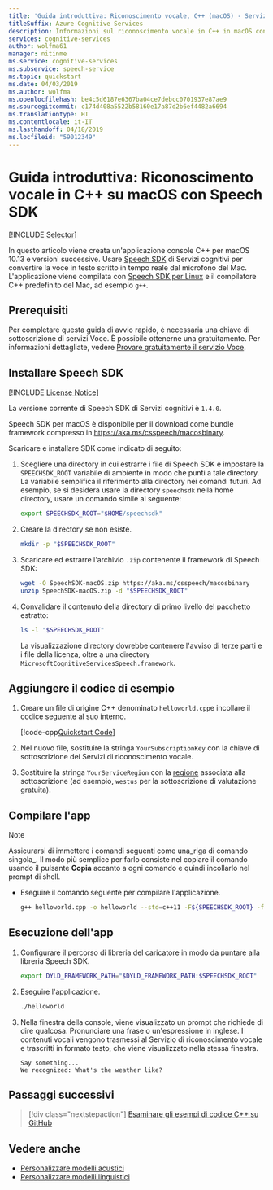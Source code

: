 ```yaml
---
title: 'Guida introduttiva: Riconoscimento vocale, C++ (macOS) - Servizi Voce'
titleSuffix: Azure Cognitive Services
description: Informazioni sul riconoscimento vocale in C++ in macOS con Speech SDK
services: cognitive-services
author: wolfma61
manager: nitinme
ms.service: cognitive-services
ms.subservice: speech-service
ms.topic: quickstart
ms.date: 04/03/2019
ms.author: wolfma
ms.openlocfilehash: be4c5d6187e6367ba04ce7debcc0701937e87ae9
ms.sourcegitcommit: c174d408a5522b58160e17a87d2b6ef4482a6694
ms.translationtype: HT
ms.contentlocale: it-IT
ms.lasthandoff: 04/18/2019
ms.locfileid: "59012349"
---
```

# <a name="quickstart-recognize-speech-in-c-on-macos-by-using-the-speech-sdk"></a>Guida introduttiva: Riconoscimento vocale in C++ su macOS con Speech SDK

[!INCLUDE [Selector](../../../includes/cognitive-services-speech-service-quickstart-selector.md)]

In questo articolo viene creata un'applicazione console C++ per macOS 10.13 e versioni successive. Usare [Speech SDK](speech-sdk.md) di Servizi cognitivi per convertire la voce in testo scritto in tempo reale dal microfono del Mac. L'applicazione viene compilata con [Speech SDK per Linux](https://aka.ms/csspeech/macosbinary) e il compilatore C++ predefinito del Mac, ad esempio `g++`.

## <a name="prerequisites"></a>Prerequisiti

Per completare questa guida di avvio rapido, è necessaria una chiave di sottoscrizione di servizi Voce. È possibile ottenerne una gratuitamente. Per informazioni dettagliate, vedere [Provare gratuitamente il servizio Voce](get-started.md).

## <a name="install-speech-sdk"></a>Installare Speech SDK

[!INCLUDE [License Notice](../../../includes/cognitive-services-speech-service-license-notice.md)]

La versione corrente di Speech SDK di Servizi cognitivi è `1.4.0`.

Speech SDK per macOS è disponibile per il download come bundle framework compresso in https://aka.ms/csspeech/macosbinary.

Scaricare e installare SDK come indicato di seguito:

1. Scegliere una directory in cui estrarre i file di Speech SDK e impostare la `SPEECHSDK_ROOT` variabile di ambiente in modo che punti a tale directory. La variabile semplifica il riferimento alla directory nei comandi futuri. Ad esempio, se si desidera usare la directory `speechsdk` nella home directory, usare un comando simile al seguente:

   ```sh
   export SPEECHSDK_ROOT="$HOME/speechsdk"
   ```

1. Creare la directory se non esiste.

   ```sh
   mkdir -p "$SPEECHSDK_ROOT"
   ```

1. Scaricare ed estrarre l'archivio `.zip` contenente il framework di Speech SDK:

   ```sh
   wget -O SpeechSDK-macOS.zip https://aka.ms/csspeech/macosbinary
   unzip SpeechSDK-macOS.zip -d "$SPEECHSDK_ROOT"
   ```

1. Convalidare il contenuto della directory di primo livello del pacchetto estratto:

   ```sh
   ls -l "$SPEECHSDK_ROOT"
   ```

   La visualizzazione directory dovrebbe contenere l'avviso di terze parti e i file della licenza, oltre a una directory `MicrosoftCognitiveServicesSpeech.framework`.

## <a name="add-sample-code"></a>Aggiungere il codice di esempio

1. Creare un file di origine C++ denominato `helloworld.cpp`e incollare il codice seguente al suo interno.

   [!code-cpp[Quickstart Code](~/samples-cognitive-services-speech-sdk/quickstart/cpp-macos/helloworld.cpp#code)]

1. Nel nuovo file, sostituire la stringa `YourSubscriptionKey` con la chiave di sottoscrizione dei Servizi di riconoscimento vocale.

1. Sostituire la stringa `YourServiceRegion` con la [regione](regions.md) associata alla sottoscrizione (ad esempio, `westus` per la sottoscrizione di valutazione gratuita).

## <a name="build-the-app"></a>Compilare l'app

> [!NOTE]
> Assicurarsi di immettere i comandi seguenti come una_riga di comando singola_. Il modo più semplice per farlo consiste nel copiare il comando usando il pulsante **Copia** accanto a ogni comando e quindi incollarlo nel prompt di shell.

* Eseguire il comando seguente per compilare l'applicazione.

  ```sh
  g++ helloworld.cpp -o helloworld --std=c++11 -F${SPEECHSDK_ROOT} -framework MicrosoftCognitiveServicesSpeech
  ```

## <a name="run-the-app"></a>Esecuzione dell'app

1. Configurare il percorso di libreria del caricatore in modo da puntare alla libreria Speech SDK.

    ```sh
    export DYLD_FRAMEWORK_PATH="$DYLD_FRAMEWORK_PATH:$SPEECHSDK_ROOT"
    ```

1. Eseguire l'applicazione.

   ```sh
   ./helloworld
   ```

1. Nella finestra della console, viene visualizzato un prompt che richiede di dire qualcosa. Pronunciare una frase o un'espressione in inglese. I contenuti vocali vengono trasmessi al Servizio di riconoscimento vocale e trascritti in formato testo, che viene visualizzato nella stessa finestra.

   ```text
   Say something...
   We recognized: What's the weather like?
   ```

## <a name="next-steps"></a>Passaggi successivi

> [!div class="nextstepaction"]
> [Esaminare gli esempi di codice C++ su GitHub](https://aka.ms/csspeech/samples)

## <a name="see-also"></a>Vedere anche 

- [Personalizzare modelli acustici](how-to-customize-acoustic-models.md)
- [Personalizzare modelli linguistici](how-to-customize-language-model.md)

